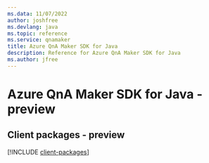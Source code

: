 ```yaml
---
ms.data: 11/07/2022
author: joshfree
ms.devlang: java
ms.topic: reference
ms.service: qnamaker
title: Azure QnA Maker SDK for Java
description: Reference for Azure QnA Maker SDK for Java
ms.author: jfree
---
```

# Azure QnA Maker SDK for Java - preview

## Client packages - preview
[!INCLUDE [client-packages](qna-maker-client-index.md)]